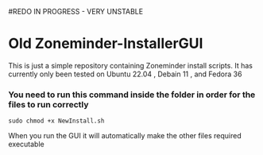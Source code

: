 #REDO IN PROGRESS - VERY UNSTABLE





# Old  Zoneminder-InstallerGUI
This is just a simple repository containing Zoneminder install scripts.
It has currently only been tested on Ubuntu 22.04 , Debain 11 , and Fedora 36


### You need to run this command inside the folder in order for the files to run correctly
```
sudo chmod +x NewInstall.sh
```
When you run the GUI it will automatically make the other files required executable

